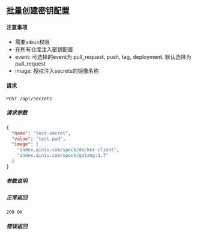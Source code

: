 ## 批量创建密钥配置

#### 注意事项

- 需要`admin`权限
- 在所有仓库注入密钥配置
- event: 可选择的event为 pull_request, push, tag, deployment. 默认选择为 pull_request  
- image: 授权注入secrets的镜像名称

#### 请求

```
POST /api/secrets
```

##### 请求参数

```json
{
  "name": "test-secret",
  "value": "test-pwd",
  "image": [
    "index.qiniu.com/spock/docker-client",
    "index.qiniu.com/spock/golang:1.7"
  ]
}
```

##### 参数说明


##### 正常返回

```
200 OK
```

##### 错误返回
